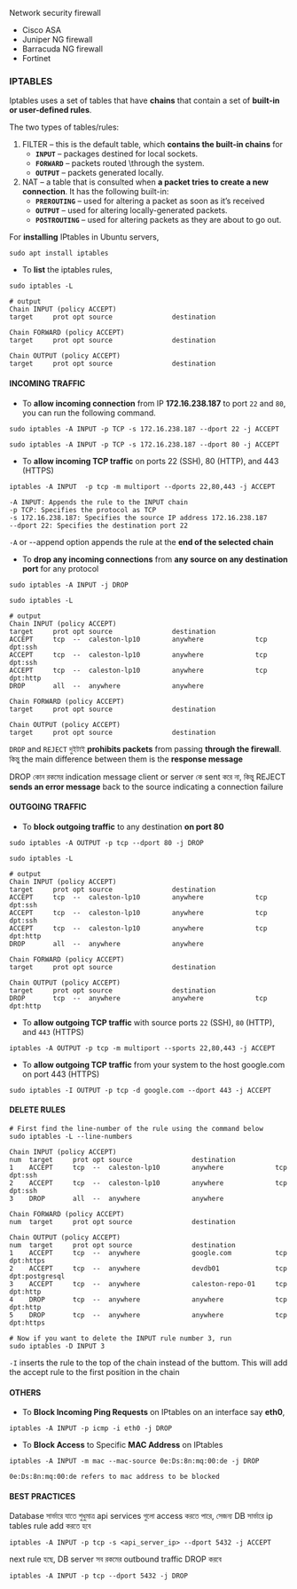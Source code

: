 Network security firewall

- Cisco ASA
- Juniper NG firewall
- Barracuda NG firewall
- Fortinet 

### IPTABLES

Iptables uses a set of tables that have **chains** that contain a set of **built-in or user-defined rules**.

The two types of tables/rules:

1. FILTER – this is the default table, which **contains the built-in chains** for  
    - **`INPUT`** – packages destined for local sockets.
    - **`FORWARD`** – packets routed \through the system. 
    - **`OUTPUT`** – packets generated locally.
2. NAT – a table that is consulted when **a packet tries to create a new connection**. It has the following built-in: 
    - **`PREROUTING`** – used for altering a packet as soon as it’s received
    - **`OUTPUT`** – used for altering locally-generated packets. 
    - **`POSTROUTING`** – used for altering packets as they are about to go out.



For **installing** IPtables in Ubuntu servers,
```shell
sudo apt install iptables
```

- To **list** the iptables rules,
```shell
sudo iptables -L

# output
Chain INPUT (policy ACCEPT)
target     prot opt source               destination

Chain FORWARD (policy ACCEPT)
target     prot opt source               destination

Chain OUTPUT (policy ACCEPT)
target     prot opt source               destination
```

#### INCOMING TRAFFIC

- To **allow incoming connection** from IP **172.16.238.187** to port `22` and `80`, you can run the following command.
```shell
sudo iptables -A INPUT -p TCP -s 172.16.238.187 --dport 22 -j ACCEPT
```
```shell
sudo iptables -A INPUT -p TCP -s 172.16.238.187 --dport 80 -j ACCEPT
```

- To **allow incoming TCP traffic** on ports 22 (SSH), 80 (HTTP), and 443 (HTTPS)
```shell
iptables -A INPUT  -p tcp -m multiport --dports 22,80,443 -j ACCEPT
```

```
-A INPUT: Appends the rule to the INPUT chain
-p TCP: Specifies the protocol as TCP
-s 172.16.238.187: Specifies the source IP address 172.16.238.187
--dport 22: Specifies the destination port 22
```

`-A` or --append option appends the rule at the **end of the selected chain**

- To **drop any incoming connections** from **any source on any destination port** for any protocol


```shell
sudo iptables -A INPUT -j DROP
```


```shell
sudo iptables -L

# output
Chain INPUT (policy ACCEPT)
target     prot opt source               destination
ACCEPT     tcp  --  caleston-lp10        anywhere             tcp dpt:ssh
ACCEPT     tcp  --  caleston-lp10        anywhere             tcp dpt:ssh
ACCEPT     tcp  --  caleston-lp10        anywhere             tcp dpt:http
DROP       all  --  anywhere             anywhere

Chain FORWARD (policy ACCEPT)
target     prot opt source               destination

Chain OUTPUT (policy ACCEPT)
target     prot opt source               destination
```



`DROP` and `REJECT` দুইটাই **prohibits packets** from passing **through the firewall**. কিন্তু  the main difference between them is the **response message**


DROP কোন রকমের indication message client or server কে sent করে না, কিন্তু REJECT **sends an error message** back to the source indicating a connection failure

#### OUTGOING TRAFFIC

- To **block outgoing traffic** to any destination **on port 80**
```shell
sudo iptables -A OUTPUT -p tcp --dport 80 -j DROP
```
```shell
sudo iptables -L

# output
Chain INPUT (policy ACCEPT)
target     prot opt source               destination
ACCEPT     tcp  --  caleston-lp10        anywhere             tcp dpt:ssh
ACCEPT     tcp  --  caleston-lp10        anywhere             tcp dpt:ssh
ACCEPT     tcp  --  caleston-lp10        anywhere             tcp dpt:http
DROP       all  --  anywhere             anywhere

Chain FORWARD (policy ACCEPT)
target     prot opt source               destination

Chain OUTPUT (policy ACCEPT)
target     prot opt source               destination
DROP       tcp  --  anywhere             anywhere             tcp dpt:http
```

- To **allow outgoing TCP traffic** with source ports `22` (SSH), `80` (HTTP), and `443` (HTTPS)

```shell
iptables -A OUTPUT -p tcp -m multiport --sports 22,80,443 -j ACCEPT
```

- To **allow outgoing TCP traffic** from your system to the host google.com on port 443 (HTTPS)
```shell
sudo iptables -I OUTPUT -p tcp -d google.com --dport 443 -j ACCEPT
```

#### DELETE RULES

```shell
# First find the line-number of the rule using the command below
sudo iptables -L --line-numbers

Chain INPUT (policy ACCEPT)
num  target     prot opt source               destination
1    ACCEPT     tcp  --  caleston-lp10        anywhere             tcp dpt:ssh
2    ACCEPT     tcp  --  caleston-lp10        anywhere             tcp dpt:ssh
3    DROP       all  --  anywhere             anywhere

Chain FORWARD (policy ACCEPT)
num  target     prot opt source               destination

Chain OUTPUT (policy ACCEPT)
num  target     prot opt source               destination
1    ACCEPT     tcp  --  anywhere             google.com           tcp dpt:https
2    ACCEPT     tcp  --  anywhere             devdb01              tcp dpt:postgresql
3    ACCEPT     tcp  --  anywhere             caleston-repo-01     tcp dpt:http
4    DROP       tcp  --  anywhere             anywhere             tcp dpt:http
5    DROP       tcp  --  anywhere             anywhere             tcp dpt:https
```
```shell
# Now if you want to delete the INPUT rule number 3, run
sudo iptables -D INPUT 3
```


`-I` inserts the rule to the top of the chain instead of the buttom. This will add the accept rule to the first position in the chain

#### OTHERS


- To **Block Incoming Ping Requests** on IPtables on an interface say **eth0**,

```shell
iptables -A INPUT -p icmp -i eth0 -j DROP
```

- To **Block Access** to Specific **MAC Address** on IPtables
```shell
iptables -A INPUT -m mac --mac-source 0e:Ds:8n:mq:00:de -j DROP

0e:Ds:8n:mq:00:de refers to mac address to be blocked
```

#### BEST PRACTICES

Database সার্ভারে যাতে শুধুমাত্র api services গুলো access করতে পারে, সেজন্য DB সার্ভারে ip tables rule add করতে হবে 

```shell
iptables -A INPUT -p tcp -s <api_server_ip> --dport 5432 -j ACCEPT
```

next rule হছে, DB server সব রকমের outbound traffic DROP করবে 
```shell
iptables -A INPUT -p tcp --dport 5432 -j DROP
```

